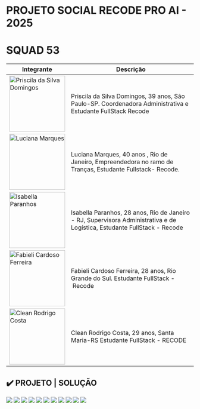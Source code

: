 # PROJETO SOCIAL RECODE PRO AI - 2025 
# SQUAD 53



| Integrante     | Descrição     |
|----------------|----------------|
|<img src="src/img/squad/priscila.jpg" alt="Priscila da Silva Domingos" width="150"/>    | Priscila da Silva Domingos, 39 anos, São Paulo-SP. Coordenadora Administrativa e Estudante FullStack Recode |
| <img src="src/img/squad/lu.jpg" alt="Luciana Marques" width="150"/>  | Luciana Marques, 40 anos , Rio de Janeiro, Empreendedora no ramo de Tranças,  Estudante Fullstack- Recode.  |
| <img src="src/img/squad/isa.jpg" alt="Isabella Paranhos" width="150"/> | Isabella Paranhos, 28 anos, Rio de Janeiro - RJ, Supervisora Administrativa e de Logística, Estudante FullStack - Recode|
| <img src="src/img/squad/fabi.jpg" alt="Fabieli Cardoso Ferreira" width="150"/>   | Fabieli Cardoso Ferreira, 28 anos, Rio Grande do Sul. Estudante FullStack - Recode  |
| <img src="src/img/squad/clean.jpg" alt="Clean Rodrigo Costa" width="150"/> | Clean Rodrigo Costa, 29 anos, Santa Maria-RS Estudante FullStack - RECODE |


## ✔️ PROJETO | SOLUÇÃO 

 <img src="src/img/squad/slide01.jpg">
 <img src="src/img/squad/slide02.jpg">
 <img src="src/img/squad/slide03.jpg">
 <img src="src/img/squad/slide04.jpg">
 <img src="src/img/squad/slide05.jpg">
 <img src="src/img/squad/slide06.jpg">
 <img src="src/img/squad/slide7.jpg">
  <img src="src/img/squad/slide8.jpg">
    <img src="src/img/squad/slide9.jpg">
  <img src="src/img/squad/slide10.jpg">
  <img src="src/img/squad/slide11.jpg">




